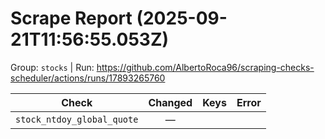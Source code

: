 # Scrape Report (2025-09-21T11:56:55.053Z)

Group: `stocks`  |  Run: https://github.com/AlbertoRoca96/scraping-checks-scheduler/actions/runs/17893265760

| Check | Changed | Keys | Error |
|---|:---:|:--|:--|
| `stock_ntdoy_global_quote` | — |  |  |
